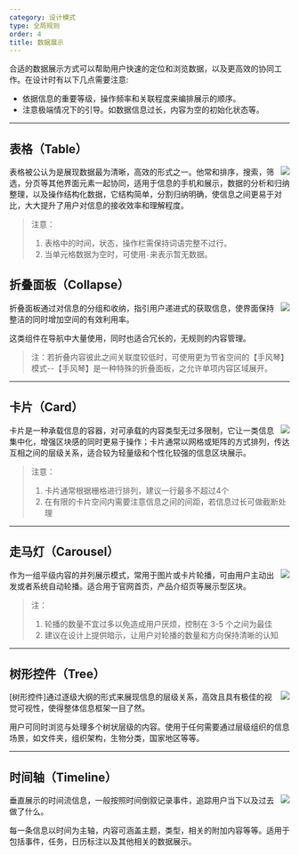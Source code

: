 ```yaml
---
category: 设计模式
type: 全局规则
order: 4
title: 数据展示
---
```


合适的数据展示方式可以帮助用户快速的定位和浏览数据，以及更高效的协同工作。在设计时有以下几点需要注意:

- 依据信息的重要等级，操作频率和关联程度来编排展示的顺序。
- 注意极端情况下的引导。如数据信息过长，内容为空的初始化状态等。

---

## 表格（Table）

<img class="preview-img no-padding" align="right" src="https://gw.alipayobjects.com/zos/rmsportal/PetAXSByOolFbtmLazQz.png">

表格被公认为是展现数据最为清晰，高效的形式之一。他常和排序，搜索，筛选，分页等其他界面元素一起协同，适用于信息的手机和展示，数据的分析和归纳整理，以及操作结构化数据，它结构简单，分割归纳明确，使信息之间更易于对比，大大提升了用户对信息的接收效率和理解程度。

> 注意：
>
> 1. 表格中的时间，状态，操作栏需保持词语完整不过行。
> 2. 当单元格数据为空时，可使用`-`来表示暂无数据。

## 折叠面板（Collapse）

<img class="preview-img no-padding" align="right" src="https://gw.alipayobjects.com/zos/rmsportal/ypeOSafZJYqVJUHcJeef.png">

折叠面板通过对信息的分组和收纳，指引用户递进式的获取信息，使界面保持整洁的同时增加空间的有效利用率。

这类组件在导航中大量使用，同时也适合冗长的，无规则的内容管理。

> 注：若折叠内容彼此之间关联度较低时，可使用更为节省空间的【手风琴】模式--【手风琴】是一种特殊的折叠面板，之允许单项内容区域展开。

---

## 卡片（Card）

<img class="preview-img no-padding" align="right" src="https://gw.alipayobjects.com/zos/rmsportal/xtIGZmqUHAovPPKjwyVT.png" description="如页面内容加载过慢时，可采用『预加载』或『分步获取』的方式来缓解用户在等待时间中的焦虑感。">

卡片是一种承载信息的容器，对可承载的内容类型无过多限制，它让一类信息集中化，增强区块感的同时更易于操作；卡片通常以网格或矩阵的方式排列，传达互相之间的层级关系，适合较为轻量级和个性化较强的信息区块展示。

> 注意：
>
> 1. 卡片通常根据栅格进行排列，建议一行最多不超过4个
> 2. 在有限的卡片空间内需要注意信息之间的间距，若信息过长可做截断处理

---

## 走马灯（Carousel）

<img class="preview-img no-padding" align="right" src="https://gw.alipayobjects.com/zos/rmsportal/FaAbGkTwlhykSDSBqWbW.png">

作为一组平级内容的并列展示模式，常用于图片或卡片轮播，可由用户主动出发或者系统自动轮播。适合用于官网首页，产品介绍页等展示型区块。

> 注：
>
> 1. 轮播的数量不宜过多以免造成用户厌烦，控制在 3-5 个之间为最佳
> 2. 建议在设计上提供暗示，让用户对轮播的数量和方向保持清晰的认知

---

## 树形控件（Tree）

<img class="preview-img no-padding" align="right" src="https://gw.alipayobjects.com/zos/rmsportal/QZyxnLWUkbIuTqGYxTQs.png">

[树形控件]通过逐级大纲的形式来展现信息的层级关系，高效且具有极佳的视觉可视性，使得整体信息框架一目了然。

用户可同时浏览与处理多个树状层级的内容。使用于任何需要通过层级组织的信息场景，如文件夹，组织架构，生物分类，国家地区等等。

---

## 时间轴（Timeline）

<img class="preview-img no-padding" align="right" src="https://gw.alipayobjects.com/zos/rmsportal/WmQeylAyWUNKmQIyoQGH.png">

垂直展示的时间流信息，一般按照时间倒叙记录事件，追踪用户当下以及过去做了什么。

每一条信息以时间为主轴，内容可涵盖主题，类型，相关的附加内容等等。适用于包括事件，任务，日历标注以及其他相关的数据展示。

